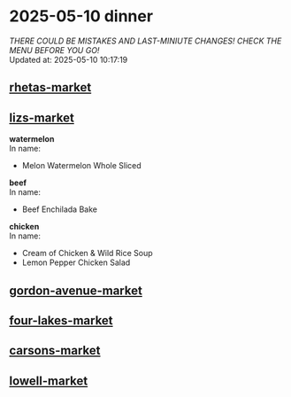 # 2025-05-10 dinner  
*THERE COULD BE MISTAKES AND LAST-MINIUTE CHANGES! CHECK THE MENU BEFORE YOU GO!*  
Updated at: 2025-05-10 10:17:19  
## [rhetas-market](https://wisc-housingdining.nutrislice.com/menu/rhetas-market/dinner/2025-05-10)  
## [lizs-market](https://wisc-housingdining.nutrislice.com/menu/lizs-market/dinner/2025-05-10)  
**watermelon**  
In name:   
 - Melon Watermelon Whole Sliced  
  
**beef**  
In name:   
 - Beef Enchilada Bake  
  
**chicken**  
In name:   
 - Cream of Chicken & Wild Rice Soup  
 - Lemon Pepper Chicken Salad  
  
## [gordon-avenue-market](https://wisc-housingdining.nutrislice.com/menu/gordon-avenue-market/dinner/2025-05-10)  
## [four-lakes-market](https://wisc-housingdining.nutrislice.com/menu/four-lakes-market/dinner/2025-05-10)  
## [carsons-market](https://wisc-housingdining.nutrislice.com/menu/carsons-market/dinner/2025-05-10)  
## [lowell-market](https://wisc-housingdining.nutrislice.com/menu/lowell-market/dinner/2025-05-10)  
  
